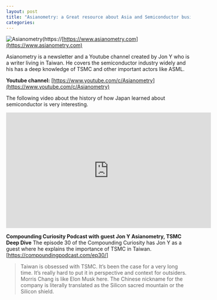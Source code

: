 ```yaml
---
layout: post
title: "Asianometry: a Great resource about Asia and Semiconductor business"
categories: 
---
```


![Asianometry](https://yt3.googleusercontent.com/BkPLt627VJDtspEOcksWX_PHJ0VhVVFUETEhSYKOriuxSVIqKXw1PeSbdPoRYldwO8kOcT3bRA=w1060-fcrop64=1,00005a57ffffa5a8-k-c0xffffffff-no-nd-rj)(https://[https://www.asianometry.com](https://www.asianometry.com)

Asianometry is a newsletter and a Youtube channel created by Jon Y who is a writer living in Taiwan. 
He covers the semiconductor industry widely and his has a deep knowledge of TSMC and other important actors like ASML.  

**Youtube channel:** 
[https://www.youtube.com/c/Asianometry](https://www.youtube.com/c/Asianometry)

The following video about the history of how Japan learned about semiconductor is very interesting. 

<iframe width="560" height="315" src="https://www.youtube.com/embed/bwhU9goCiaI?si=tSN2Raiwr-ZQBQcl" title="YouTube video player" frameborder="0" allow="accelerometer; autoplay; clipboard-write; encrypted-media; gyroscope; picture-in-picture; web-share" allowfullscreen></iframe>

**Compounding Curiosity Podcast with guest Jon Y Asianometry, TSMC Deep Dive**
The episode 30 of the Compounding Curiosity has Jon Y as a guest where he explains the importance of TSMC in Taiwan. 
[https://compoundingpodcast.com/ep30/]



> Taiwan is obsessed with TSMC. It’s been the case for a very long time. It’s really hard to put it in perspective and context for outsiders. Morris Chang is like Elon Musk here. The Chinese nickname for the company is literally translated as the Silicon sacred mountain or the Silicon shield.










